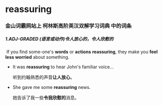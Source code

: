# reassuring

### 金山词霸网站上 柯林斯高阶英汉双解学习词典 中的词条

##### 1.ADJ-GRADED (语言或动作)令人放心的，令人欣慰的

​	If you find some-one's **words** or **actions** **reassuring**, they make you **feel less worried** about something.

- It was **reassuring** to hear John's familiar voice...

  听到约翰熟悉的声音**让人放心**。

- She gave me some **reassuring** news.

  她告诉了我一些**令我欣慰的**消息。